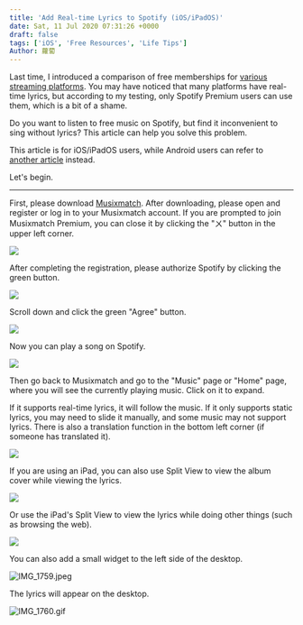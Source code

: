 ```yaml
---
title: 'Add Real-time Lyrics to Spotify (iOS/iPadOS)'
date: Sat, 11 Jul 2020 07:31:26 +0000
draft: false
tags: ['iOS', 'Free Resources', 'Life Tips']
Author: 蘿蔔
---
```


Last time, I introduced a comparison of free memberships for [various streaming platforms](https://blog.steveyi.net/free-streaming-music-compare/ "[2020 Latest] Comparison of Free Memberships for Major Streaming Platforms"). You may have noticed that many platforms have real-time lyrics, but according to my testing, only Spotify Premium users can use them, which is a bit of a shame. 

Do you want to listen to free music on Spotify, but find it inconvenient to sing without lyrics? This article can help you solve this problem.

This article is for iOS/iPadOS users, while Android users can refer to [another article](https://blog.steveyi.net/no-premium-spotify-dynamic-lyrics/) instead.

Let's begin.

---

First, please download [Musixmatch](https://apps.apple.com/tw/app/musixmatch/id448278467). After downloading, please open and register or log in to your Musixmatch account. If you are prompted to join Musixmatch Premium, you can close it by clicking the "ㄨ" button in the upper left corner.

![](https://static-a1.steveyi.net/media/blog/2020071106591523.png)

After completing the registration, please authorize Spotify by clicking the green button.

![](https://static-a1.steveyi.net/media/blog/2020071107003597.png)

Scroll down and click the green "Agree" button.

![](https://static-a1.steveyi.net/media/blog/2020071107012072.png)

Now you can play a song on Spotify.

![](https://blog.steveyi.net/wp-content/uploads/media/blog/2020071107042389.png)

Then go back to Musixmatch and go to the "Music" page or "Home" page, where you will see the currently playing music. Click on it to expand.

If it supports real-time lyrics, it will follow the music. If it only supports static lyrics, you may need to slide it manually, and some music may not support lyrics. There is also a translation function in the bottom left corner (if someone has translated it).

![](https://static-a1.steveyi.net/media/blog/2020071107271010.png)

If you are using an iPad, you can also use Split View to view the album cover while viewing the lyrics.

![](https://static-a1.steveyi.net/media/blog/2020071215492977.png)

Or use the iPad's Split View to view the lyrics while doing other things (such as browsing the web).

![](https://static-a1.steveyi.net/media/blog/2020071215540769.png)

You can also add a small widget to the left side of the desktop.

![IMG_1759.jpeg](https://blog.steveyi.net/wp-content/uploads/media/blog/2020071107274160.jpeg)

The lyrics will appear on the desktop.

![IMG_1760.gif](https://blog.steveyi.net/wp-content/uploads/media/blog/2020071107275851.gif)